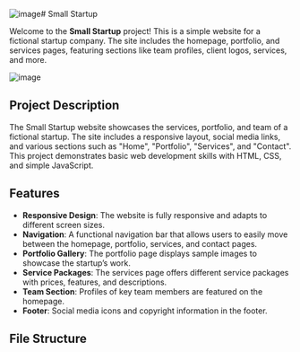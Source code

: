 ![image](https://github.com/user-attachments/assets/ad885216-ba3a-4d25-9da2-52deed727d12)# Small Startup

Welcome to the **Small Startup** project! This is a simple website for a fictional startup company. The site includes the homepage, portfolio, and services pages, featuring sections like team profiles, client logos, services, and more.

![image](https://github.com/user-attachments/assets/bf8c02ff-9452-4c30-84e1-71701b0f08de)


## Project Description

The Small Startup website showcases the services, portfolio, and team of a fictional startup. The site includes a responsive layout, social media links, and various sections such as "Home", "Portfolio", "Services", and "Contact". This project demonstrates basic web development skills with HTML, CSS, and simple JavaScript.

## Features

- **Responsive Design**: The website is fully responsive and adapts to different screen sizes.
- **Navigation**: A functional navigation bar that allows users to easily move between the homepage, portfolio, services, and contact pages.
- **Portfolio Gallery**: The portfolio page displays sample images to showcase the startup’s work.
- **Service Packages**: The services page offers different service packages with prices, features, and descriptions.
- **Team Section**: Profiles of key team members are featured on the homepage.
- **Footer**: Social media icons and copyright information in the footer.

## File Structure

